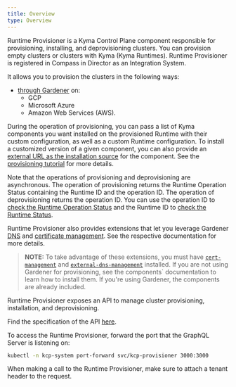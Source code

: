 ```yaml
---
title: Overview
type: Overview
---
```


Runtime Provisioner is a Kyma Control Plane component responsible for provisioning, installing, and deprovisioning clusters. You can provision empty clusters or clusters with Kyma (Kyma Runtimes). Runtime Provisioner is registered in Compass in Director as an Integration System.

It allows you to provision the clusters in the following ways:
- [through Gardener](#tutorials-provision-clusters-through-gardener) on:
    * GCP
    * Microsoft Azure
    * Amazon Web Services (AWS).

During the operation of provisioning, you can pass a list of Kyma components you want installed on the provisioned Runtime with their custom configuration, as well as a custom Runtime configuration. To install a customized version of a given component, you can also provide an [external URL as the installation source](/root/kyma#configuration-install-components-from-user-defined-ur-ls) for the component. See the [provisioning tutorial](#tutorials-provision-clusters-through-gardener) for more details.

Note that the operations of provisioning and deprovisioning are asynchronous. The operation of provisioning returns the Runtime Operation Status containing the Runtime ID and the operation ID. The operation of deprovisioning returns the operation ID. You can use the operation ID to [check the Runtime Operation Status](#tutorials-check-runtime-operation-status) and the Runtime ID to [check the Runtime Status](#tutorials-check-runtime-status).

Runtime Provisioner also provides extensions that let you leverage Gardener [DNS](https://github.com/gardener/external-dns-management) and [certificate management](https://github.com/gardener/cert-management). See the respective documentation for more details.

  > **NOTE:** To take advantage of these extensions, you must have [`cert-management`](https://github.com/gardener/cert-management) and [`external-dns-management`](https://github.com/gardener/external-dns-management) installed. If you are not using Gardener for provisioning, see the components` documentation to learn how to install them. If you're using Gardener, the components are already included.

Runtime Provisioner exposes an API to manage cluster provisioning, installation, and deprovisioning.

Find the specification of the API [here](https://github.com/kyma-project/control-plane/blob/main/components/provisioner/pkg/gqlschema/schema.graphql).

To access the Runtime Provisioner, forward the port that the GraphQL Server is listening on:

```bash
kubectl -n kcp-system port-forward svc/kcp-provisioner 3000:3000
```

When making a call to the Runtime Provisioner, make sure to attach a tenant header to the request.
